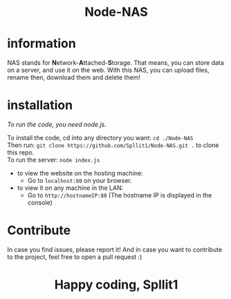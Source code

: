 <h1 align="center">Node-NAS</h1>

# information

NAS stands for **N**etwork-**A**ttached-**S**torage. That means, you can store data on a server, and use it on the web.
With this NAS, you can upload files, rename then, download them and delete them!

# installation

_To run the code, you need node.js._

To install the code, cd into any directory you want:
`cd ./Node-NAS` <br>
Then run:
`git clone https://github.com/Spllit1/Node-NAS.git .` to clone this repo.
<br>
To run the server: `node index.js` <br>

- to view the website on the hosting machine:
  - Go to `localhost:80` on your browser.
- to view it on any machine in the LAN:
  - Go to `http://hostnameIP:80` (The hostname IP is displayed in the console)

# Contribute

In case you find issues, please report it! And in case you want to contribute to the project, feel free to open a pull request :)

<h1 align="center">Happy coding, Spllit1</h1>
